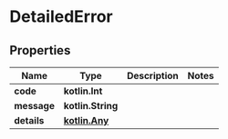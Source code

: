 
# DetailedError

## Properties
| Name | Type | Description | Notes |
| ------------ | ------------- | ------------- | ------------- |
| **code** | **kotlin.Int** |  |  |
| **message** | **kotlin.String** |  |  |
| **details** | [**kotlin.Any**](.md) |  |  |



